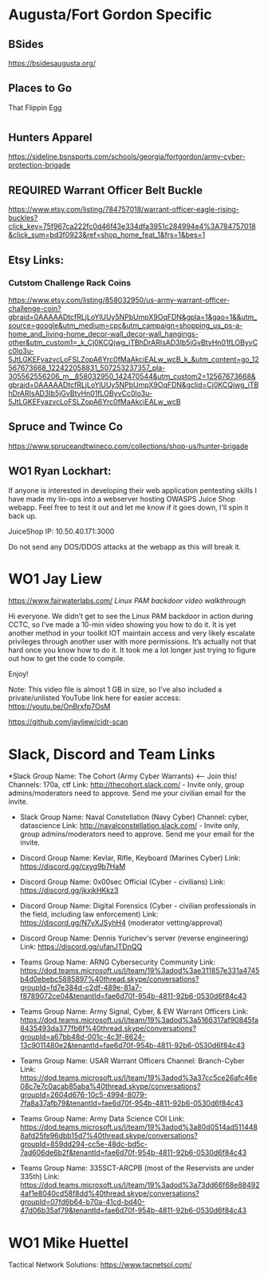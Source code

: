 # Augusta/Fort Gordon Specific

## BSides
https://bsidesaugusta.org/

## Places to Go
That Flippin Egg

#

## Hunters Apparel
https://sideline.bsnsports.com/schools/georgia/fortgordon/army-cyber-protection-brigade

## REQUIRED Warrant Officer Belt Buckle
https://www.etsy.com/listing/784757018/warrant-officer-eagle-rising-buckles?click_key=75f967ca222fc0d46f43e334dfa3951c284994e4%3A784757018&click_sum=bd3f0923&ref=shop_home_feat_1&frs=1&bes=1

## Etsy Links:
### Cutstom Challenge Rack Coins
https://www.etsy.com/listing/858032950/us-army-warrant-officer-challenge-coin?gbraid=0AAAAADtcfRLjLoYlUUy5NPbUmpX9OqFDN&gpla=1&gao=1&&utm_source=google&utm_medium=cpc&utm_campaign=shopping_us_ps-a-home_and_living-home_decor-wall_decor-wall_hangings-other&utm_custom1=_k_Cj0KCQjwg_iTBhDrARIsAD3Ib5jGvBtvHn01fLOByvCc0lo3u-5JtLGKEFyazvcLoFSLZopA6Yrc0fMaAkciEALw_wcB_k_&utm_content=go_12567673668_122422058831_507253237357_pla-305562556206_m__858032950_142470544&utm_custom2=12567673668&gbraid=0AAAAADtcfRLjLoYlUUy5NPbUmpX9OqFDN&gclid=Cj0KCQjwg_iTBhDrARIsAD3Ib5jGvBtvHn01fLOByvCc0lo3u-5JtLGKEFyazvcLoFSLZopA6Yrc0fMaAkciEALw_wcB

## Spruce and Twince Co
https://www.spruceandtwineco.com/collections/shop-us/hunter-brigade


## WO1 Ryan Lockhart:
If anyone is interested in developing their web application pentesting skills I have made my lin-ops into a webserver hosting OWASPS Juice Shop webapp. Feel free to test it out and let me know if it goes down, I'll spin it back up.
 
JuiceShop IP: 10.50.40.171:3000
 
Do not send any DOS/DDOS attacks at the webapp as this will break it.


# WO1 Jay Liew
https://www.fairwaterlabs.com/ 
*Linux PAM backdoor video walkthrough*
    


Hi everyone. We didn’t get to see the Linux PAM backdoor in action during CCTC, so I’ve made a 10-min video showing you how to do it. It is yet another method in your toolkit IOT maintain access and very likely escalate privileges through another user with more permissions. It’s actually not that hard once you know how to do it. It took me a lot longer just trying to figure out how to get the code to compile.

Enjoy!

Note: This video file is almost 1 GB in size, so I’ve also included a private/unlisted YouTube link here for easier access: https://youtu.be/OnBrxfp7OsM

https://github.com/jayliew/cidr-scan

# Slack, Discord and Team Links
*Slack Group Name: The Cohort (Army Cyber Warrants) <-- Join this!
Channels: 170a, ctf
Link: http://thecohort.slack.com/ - Invite only, group admins/moderators need to approve. Send me your civilian email for the invite.
 
* Slack Group Name: Naval Constellation (Navy Cyber)
Channel: cyber, datascience
Link: http://navalconstellation.slack.com/ - Invite only, group admins/moderators need to approve. Send me your email for the invite.

* Discord Group Name: Kevlar, Rifle, Keyboard (Marines Cyber)
Link: https://discord.gg/cxyg9b7HaM

* Discord Group Name: 0x00sec Official (Cyber - civilians)
Link: https://discord.gg/jkxjkHKkz3

* Discord Group Name: Digital Forensics (Cyber - civilian professionals in the field, including law enforcement)
Link: https://discord.gg/N7vXJSyhH4 (moderator vetting/approval)

* Discord Group Name: Dennis Yurichev's server (reverse engineering)
Link: https://discord.gg/ufanJTDnQQ

* Teams Group Name: ARNG Cybersecurity Community
Link: https://dod.teams.microsoft.us/l/team/19%3adod%3ae311857e331a4745b4d0ebebc5885897%40thread.skype/conversations?groupId=fd7e384d-c2df-489e-81a7-f8789072ce04&tenantId=fae6d70f-954b-4811-92b6-0530d6f84c43

* Teams Group Name: Army Signal, Cyber, & EW Warrant Officers
Link: https://dod.teams.microsoft.us/l/team/19%3adod%3a5166317af90845fa8435493da377fb6f%40thread.skype/conversations?groupId=a67bb48d-001c-4c3f-8624-13c9011480e2&tenantId=fae6d70f-954b-4811-92b6-0530d6f84c43

* Teams Group Name: USAR Warrant Officers
Channel: Branch-Cyber
Link: https://dod.teams.microsoft.us/l/team/19%3adod%3a37cc5ce26afc46e08c7e7c0acab85aba%40thread.skype/conversations?groupId=2604d676-10c5-4994-8079-7fa8a37afb79&tenantId=fae6d70f-954b-4811-92b6-0530d6f84c43

* Teams Group Name: Army Data Science COI
Link: https://dod.teams.microsoft.us/l/team/19%3adod%3a80d0514ad5114488afd25fe96dbb15d7%40thread.skype/conversations?groupId=859dd294-cc5e-48dc-bd5c-7ad606de6b2f&tenantId=fae6d70f-954b-4811-92b6-0530d6f84c43

* Teams Group Name: 335SCT-ARCPB (most of the Reservists are under 335th)
Link: https://dod.teams.microsoft.us/l/team/19%3adod%3a73dd66f68e884924af1e8040cd58f8dd%40thread.skype/conversations?groupId=07fd6b64-b70a-41cd-bd40-47d06b35af79&tenantId=fae6d70f-954b-4811-92b6-0530d6f84c43


# WO1 Mike Huettel
Tactical Network Solutions:
https://www.tacnetsol.com/
